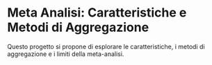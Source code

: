 # Meta Analisi: Caratteristiche e Metodi di Aggregazione

Questo progetto si propone di esplorare le caratteristiche, i metodi di aggregazione e i limiti della meta-analisi.
